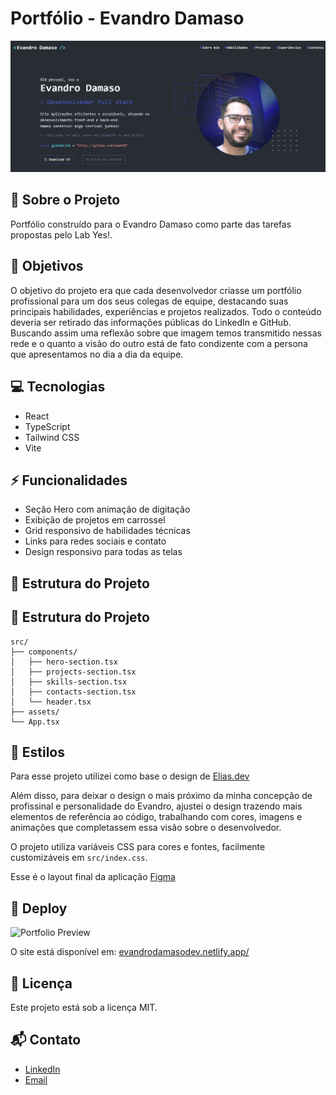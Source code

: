 # Portfólio - Evandro Damaso

![Screenshot](./public/screenshot.png)

## 🚀 Sobre o Projeto

Portfólio construído para o Evandro Damaso como parte das tarefas propostas pelo Lab Yes!.

## 🎯 Objetivos

O objetivo do projeto era que cada desenvolvedor criasse um portfólio profissional para um dos seus colegas de equipe, destacando suas principais habilidades, experiências e projetos realizados. Todo o conteúdo deveria ser retirado das informações públicas do LinkedIn e GitHub. Buscando assim uma reflexão sobre que imagem temos transmitido nessas rede e o quanto a visão do outro está de fato condizente com a persona que apresentamos no dia a dia da equipe.

## 💻 Tecnologias

- React
- TypeScript
- Tailwind CSS
- Vite

## ⚡ Funcionalidades

- Seção Hero com animação de digitação
- Exibição de projetos em carrossel
- Grid responsivo de habilidades técnicas
- Links para redes sociais e contato
- Design responsivo para todas as telas

## 📝 Estrutura do Projeto

## 📝 Estrutura do Projeto

```text
src/
├── components/
│   ├── hero-section.tsx
│   ├── projects-section.tsx
│   ├── skills-section.tsx
│   ├── contacts-section.tsx
│   └── header.tsx
├── assets/
└── App.tsx
```

## 🎨 Estilos

Para esse projeto utilizei como base o design de [Elias.dev](https://www.figma.com/@elias_dev)

Além disso, para deixar o design o mais próximo da minha concepção de profissinal e personalidade do Evandro, ajustei o design trazendo mais elementos de referência ao código, trabalhando com cores, imagens e animações que completassem essa visão sobre o desenvolvedor.

O projeto utiliza variáveis CSS para cores e fontes, facilmente customizáveis em `src/index.css`.

Esse é o layout final da aplicação [Figma](https://www.figma.com/design/BVDbUMJ5zyZUpCJLU42fLM/Portf%C3%B3lio-Evandro?node-id=1-965&t=iVZk1lVyHXPZy7Cp-4)

## 🚀 Deploy

![Portfolio Preview](./public/portfolio-preview.gif)

O site está disponível em: [evandrodamasodev.netlify.app/](evandrodamasodev.netlify.app/)

## 📄 Licença

Este projeto está sob a licença MIT.

## 📬 Contato

- [LinkedIn](https://www.linkedin.com/in/thalytarangel/)
- [Email](thalyta_ornelas@hotmail.com)

